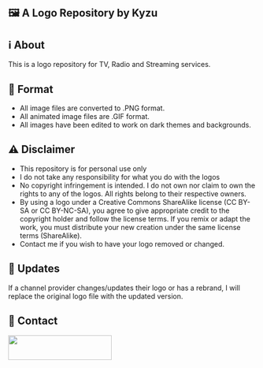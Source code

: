
## 🖼️ A Logo Repository by Kyzu

## ℹ️ About
This is a logo repository for TV, Radio and Streaming services. 

## 📂 Format
* All image files are converted to .PNG format. 
* All animated image files are .GIF format. 
* All images have been edited to work on dark themes and backgrounds. 

## ⚠️ Disclaimer
* This repository is for personal use only
* I do not take any responsibility for what you do with the logos
* No copyright infringement is intended. I do not own nor claim to own the rights to any of the logos. All rights belong to their respective owners.
* By using a logo under a Creative Commons ShareAlike license (CC BY-SA or CC BY-NC-SA), you agree to give appropriate credit to the copyright holder and follow the license terms. If you remix or adapt the work, you must distribute your new creation under the same license terms (ShareAlike).
* Contact me if you wish to have your logo removed or changed.

## 🔄 Updates
If a channel provider changes/updates their logo or has a  rebrand, I will replace the original logo file with the updated version.

## 💬 Contact
<p><a href="https://discordapp.com/users/196735204360978432"> <img align="left" src="https://upload.wikimedia.org/wikipedia/en/thumb/9/98/Discord_logo.svg/720px-Discord_logo.svg.png?20250916141658" height="50" width="210" /></a></p><br><br>
